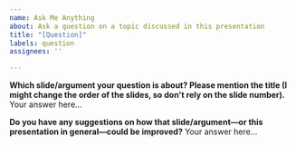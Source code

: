 ```yaml
---
name: Ask Me Anything
about: Ask a question on a topic discussed in this presentation
title: "[Question]"
labels: question
assignees: ''

---
```


**Which slide/argument your question is about? Please mention the title (I might change the order of the slides, so don't rely on the slide number).**
Your answer here...

**Do you have any suggestions on how that slide/argument—or this presentation in general—could be improved?**
Your answer here...
